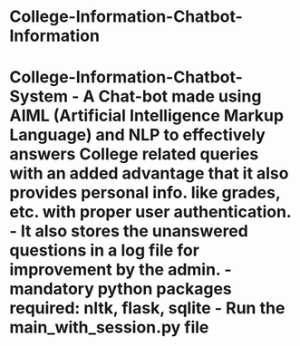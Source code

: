 # College-Information-Chatbot-Information
# College-Information-Chatbot-System  - A Chat-bot made using AIML (Artificial Intelligence Markup Language) and NLP to effectively answers College related queries with an added advantage that it also provides personal info. like grades, etc. with proper user authentication. - It also stores the unanswered questions in a log file for improvement by the admin.  - mandatory python packages required: nltk, flask, sqlite - Run the main_with_session.py file
